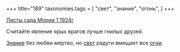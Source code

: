 +++
title="189"
taxonomies.tags = [
 "свет",
 "знание",
 "огонь",
]
+++

[Листы сада Мории 1 1924г](/agni/1924)

Считайте явление ярых врагов лучше гнилых друзей.   

[Знание](/tags/знание) без любви мертво, но [свет](/tags/свет) радуги вмещает все [огни](/tags/огонь).   

